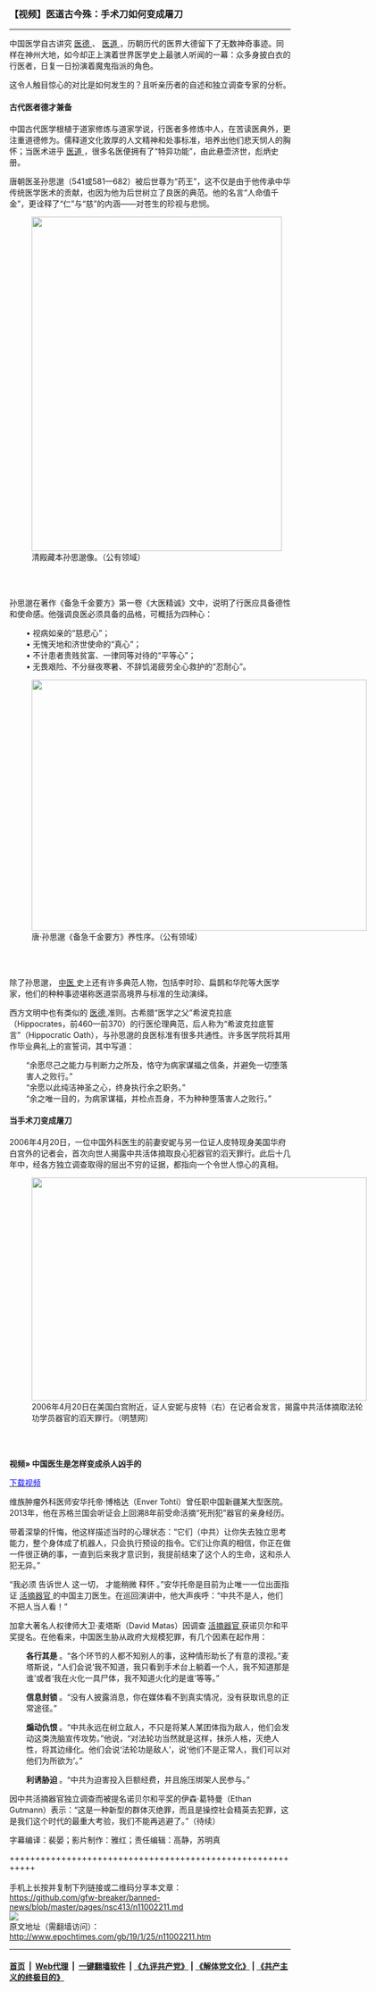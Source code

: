 ### 【视频】医道古今殊：手术刀如何变成屠刀
------------------------

<p>
 中国医学自古讲究
 <a href="http://www.epochtimes.com/gb/tag/%E5%8C%BB%E5%BE%B7.html">
  医德
 </a>
 、
 <a href="http://www.epochtimes.com/gb/tag/%E5%8C%BB%E9%81%93.html">
  医道
 </a>
 ，历朝历代的医界大德留下了无数神奇事迹。同样在神州大地，如今却正上演着世界医学史上最骇人听闻的一幕：众多身披白衣的行医者，日复一日扮演着魔鬼指派的角色。
</p>
<p>
 这令人触目惊心的对比是如何发生的？且听亲历者的自述和独立调查专家的分析。
</p>
<h4>
 古代医者德才兼备
</h4>
<p>
 中国古代医学根植于道家修炼与道家学说，行医者多修炼中人，在苦读医典外，更注重道德修为。儒释道文化敦厚的人文精神和处事标准，培养出他们悲天悯人的胸怀；当医术进乎
 <a href="http://www.epochtimes.com/gb/tag/%E5%8C%BB%E9%81%93.html">
  医道
 </a>
 ，很多名医便拥有了“特异功能”，由此悬壶济世，彪炳史册。
</p>
<p>
 唐朝医圣孙思邈（541或581—682）被后世尊为“药王”，这不仅是由于他传承中华传统医学医术的贡献，也因为他为后世树立了良医的典范。他的名言“人命值千金”，更诠释了“仁”与“慈”的内涵——对苍生的珍视与悲悯。
</p>
<figure class="wp-caption aligncenter" id="attachment_8065261" style="width: 448px">
 <a href="http://i.epochtimes.com/assets/uploads/2016/07/1607041344352669.jpg">
  <img alt="" class="wp-image-8065261 size-full" height="599" src="http://i.epochtimes.com/assets/uploads/2016/07/1607041344352669.jpg" width="448"/>
 </a>
 <br/><figcaption class="wp-caption-text">
  清殿藏本孙思邈像。（公有领域）
 </figcaption><br/>
</figure><br/>
<p>
 孙思邈在著作《备急千金要方》第一卷《大医精诚》文中，说明了行医应具备德性和使命感。他强调良医必须具备的品格，可概括为四种心：
</p>
<p style="padding-left: 30px;">
 • 视病如亲的“慈悲心”；
 <br/>
 • 无愧天地和济世使命的“真心”；
 <br/>
 • 不计患者贵贱贫富、一律同等对待的“平等心”；
 <br/>
 • 无畏艰险、不分昼夜寒暑、不辞饥渴疲劳全心救护的“忍耐心”。
</p>
<figure class="wp-caption aligncenter" id="attachment_8827024" style="width: 600px">
 <a href="http://i.epochtimes.com/assets/uploads/2017/02/6658fd5ac9bc5fbaf788680d0e46783c.jpg">
  <img alt="" class="wp-image-8827024 size-large" height="450" src="http://i.epochtimes.com/assets/uploads/2017/02/6658fd5ac9bc5fbaf788680d0e46783c-600x450.jpg" width="600"/>
 </a>
 <br/><figcaption class="wp-caption-text">
  唐‧孙思邈《备急千金要方》养性序。（公有领域）
 </figcaption><br/>
</figure><br/>
<p>
 除了孙思邈，
 <a href="http://www.epochtimes.com/gb/tag/%E4%B8%AD%E5%8C%BB.html">
  中医
 </a>
 史上还有许多典范人物，包括李时珍、扁鹊和华陀等大医学家，他们的种种事迹堪称医道崇高境界与标准的生动演绎。
</p>
<p>
 西方文明中也有类似的
 <a href="http://www.epochtimes.com/gb/tag/%E5%8C%BB%E5%BE%B7.html">
  医德
 </a>
 准则。古希腊“医学之父”希波克拉底（Hippocrates，前460—前370）的行医伦理典范，后人称为“希波克拉底誓言”（Hippocratic Oath），与孙思邈的良医标准有很多共通性。许多医学院将其用作毕业典礼上的宣誓词，其中写道：
</p>
<p style="padding-left: 30px;">
 “余愿尽己之能力与判断力之所及，恪守为病家谋福之信条，并避免一切堕落害人之败行。”
 <br/>
 “余愿以此纯洁神圣之心，终身执行余之职务。”
 <br/>
 “余之唯一目的，为病家谋福，并检点吾身，不为种种堕落害人之败行。”
</p>
<h4>
 当手术刀变成屠刀
</h4>
<p>
 2006年4月20日，一位中国外科医生的前妻安妮与另一位证人皮特现身美国华府白宫外的记者会，首次向世人揭露中共活体摘取良心犯器官的滔天罪行。此后十几年中，经各方独立调查取得的层出不穷的证据，都指向一个令世人惊心的真相。
</p>
<figure class="wp-caption aligncenter" id="attachment_5792517" style="width: 600px">
 <a href="http://i.epochtimes.com/assets/uploads/2014/10/1410301456211992.jpg">
  <img alt="" class="wp-image-5792517 size-large" height="400" src="http://i.epochtimes.com/assets/uploads/2014/10/1410301456211992-600x400.jpg" width="600"/>
 </a>
 <br/><figcaption class="wp-caption-text">
  2006年4月20日在美国白宫附近，证人安妮与皮特（右）在记者会发言，揭露中共活体摘取法轮功学员器官的滔天罪行。（明慧网）
 </figcaption><br/>
</figure><br/>
<p>
 <strong>
  视频» 中国医生是怎样变成杀人凶手的
 </strong>
</p>
<link href="//www.youmaker.com/css/api2.css" media="all" rel="stylesheet" target="_blank" type="text/css"/>
<div class="video_fit_container">
</div>
<p>
 <a href="https://vs.ntd.tv/2018/0922/39f7e46b-bf6c-46fa-528c-8ba4cf7386ab/video_720p.mp4" rel="noopener noreferrer" target="_blank">
  <span style="color: #0000ff;">
   下载视频
  </span>
 </a>
</p>
<p>
 维族肿瘤外科医师安华托帝·博格达（Enver Tohti）曾任职中国新疆某大型医院。2013年，他在苏格兰国会听证会上回溯8年前受命活摘“死刑犯”器官的亲身经历。
</p>
<p>
 带着深挚的忏悔，他这样描述当时的心理状态：“它们（中共）让你失去独立思考能力，整个身体成了机器人，只会执行预设的指令。它们让你真的相信，你正在做一件很正确的事，一直到后来我才意识到，我提前结束了这个人的生命，这和杀人犯无异。”
</p>
<p>
 <center>
 </center>
</p>
<p>
 <span style="font-weight: 400;">
  “我必须
 </span>
 <span style="font-weight: 400;">
  告诉世人
 </span>
 <span style="font-weight: 400;">
  这一切，
 </span>
 <span style="font-weight: 400;">
  才能稍微
 </span>
 <span style="font-weight: 400;">
  释怀
 </span>
 。”安华托帝是目前为止唯一一位出面指证
 <a href="http://www.epochtimes.com/gb/tag/%E6%B4%BB%E6%91%98%E5%99%A8%E5%AE%98.html">
  活摘器官
 </a>
 的中国主刀医生。在巡回演讲中，他大声疾呼：“中共不是人，他们不把人当人看！”
</p>
<p>
 加拿大著名人权律师大卫·麦塔斯（David Matas）因调查
 <a href="http://www.epochtimes.com/gb/tag/%E6%B4%BB%E6%91%98%E5%99%A8%E5%AE%98.html">
  活摘器官
 </a>
 获诺贝尔和平奖提名。在他看来，中国医生胁从政府大规模犯罪，有几个因素在起作用：
</p>
<p style="padding-left: 30px;">
 <strong>
  各行其是
 </strong>
 。“各个环节的人都不知别人的事，这种情形助长了有意的漠视。”麦塔斯说，“人们会说‘我不知道，我只看到手术台上躺着一个人，我不知道那是谁’或者‘我在火化一具尸体，我不知道火化的是谁’等等。”
</p>
<p style="padding-left: 30px;">
 <strong>
  信息封锁
 </strong>
 。“没有人披露消息，你在媒体看不到真实情况，没有获取讯息的正常途径。”
</p>
<p style="padding-left: 30px;">
 <strong>
  煽动仇恨
 </strong>
 。“中共永远在树立敌人，不只是将某人某团体指为敌人，他们会发动这类洗脑宣传攻势。”他说，“对法轮功当然就是这样，抹杀人格，灭绝人性，将其边缘化。他们会说‘法轮功是敌人’，说‘他们不是正常人，我们可以对他们为所欲为’。”
</p>
<p style="padding-left: 30px;">
 <strong>
  利诱胁迫
 </strong>
 。“中共为迫害投入巨额经费，并且施压绑架人民参与。”
</p>
<p>
 因中共活摘器官独立调查而被提名诺贝尔和平奖的伊森·葛特曼（Ethan Gutmann）表示：“这是一种新型的群体灭绝罪，而且是操控社会精英去犯罪，这是我们这个时代的最重大考验，我们不能再逃避了。”（待续）
</p>
<p>
 字幕编译：裴晏；影片制作：雅红；责任编辑：高静，苏明真
</p>

+++++++++++++++++++++++++++++++++++++++++++++++++++++++++++<br/><br/>
手机上长按并复制下列链接或二维码分享本文章：<br/>
https://github.com/gfw-breaker/banned-news/blob/master/pages/nsc413/n11002211.md <br/>
<a href='https://github.com/gfw-breaker/banned-news/blob/master/pages/nsc413/n11002211.md'><img src='https://github.com/gfw-breaker/banned-news/blob/master/pages/nsc413/n11002211.md.png'/></a> <br/>
原文地址（需翻墙访问）：http://www.epochtimes.com/gb/19/1/25/n11002211.htm


------------------------
#### [首页](https://github.com/gfw-breaker/banned-news/blob/master/README.md) &nbsp;|&nbsp; [Web代理](https://github.com/labour-camp/helloworld) &nbsp;|&nbsp; [一键翻墙软件](https://github.com/gfw-breaker/nogfw/blob/master/README.md) &nbsp;| [《九评共产党》](https://github.com/gfw-breaker/9ping.md/blob/master/README.md#九评之一评共产党是什么) | [《解体党文化》](https://github.com/gfw-breaker/jtdwh.md/blob/master/README.md) | [《共产主义的终极目的》](https://github.com/gfw-breaker/gczydzjmd.md/blob/master/README.md)

